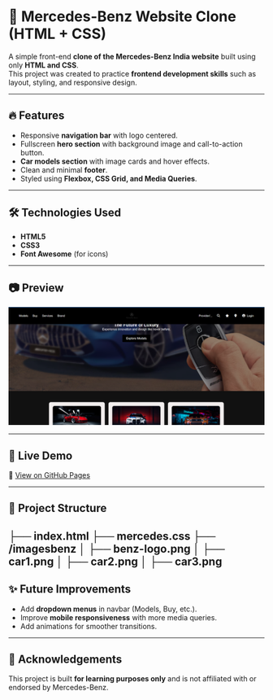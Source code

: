 
# 🚗 Mercedes-Benz Website Clone (HTML + CSS)

A simple front-end **clone of the Mercedes-Benz India website** built using only **HTML and CSS**.  
This project was created to practice **frontend development skills** such as layout, styling, and responsive design.

---

## 🔥 Features
- Responsive **navigation bar** with logo centered.
- Fullscreen **hero section** with background image and call-to-action button.
- **Car models section** with image cards and hover effects.
- Clean and minimal **footer**.
- Styled using **Flexbox, CSS Grid, and Media Queries**.

---

## 🛠️ Technologies Used
- **HTML5**
- **CSS3**
- **Font Awesome** (for icons)

---

## 📷 Preview
![Preview Screenshot](imagesbenz/preview.png)

---

## 🚀 Live Demo
🔗 [View on GitHub Pages](https://github.com/loki2002-tech/benz-clone)

---

## 📂 Project Structure

├── index.html
├── mercedes.css
├── /imagesbenz
│ ├── benz-logo.png
│ ├── car1.png
│ ├── car2.png
│ ├── car3.png
---

## ✨ Future Improvements
- Add **dropdown menus** in navbar (Models, Buy, etc.).
- Improve **mobile responsiveness** with more media queries.
- Add animations for smoother transitions.

---

## 🙌 Acknowledgements
This project is built **for learning purposes only** and is not affiliated with or endorsed by Mercedes-Benz.

